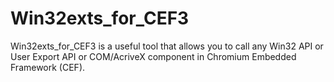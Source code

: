 # Win32exts_for_CEF3
Win32exts_for_CEF3 is a useful tool that allows you to call any Win32 API or User Export API or COM/AcriveX component in Chromium Embedded Framework (CEF).
